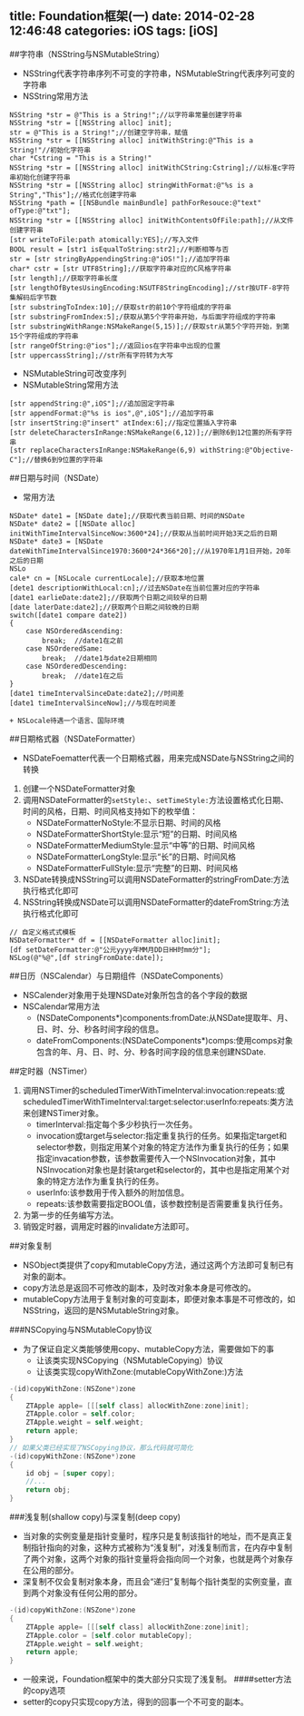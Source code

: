 title: Foundation框架(一)
date: 2014-02-28 12:46:48
categories: iOS
tags: [iOS]
---
##字符串（NSString与NSMutableString）
- NSString代表字符串序列不可变的字符串，NSMutableString代表序列可变的字符串
- NSString常用方法
```
NSString *str = @"This is a String!";//以字符串常量创建字符串
NSString *str = [[NSString alloc] init];
str = @"This is a String!";//创建空字符串，赋值
NSString *str = [[NSString alloc] initWithString:@"This is a String!"//初始化字符串
char *Cstring = "This is a String!"
NSString *str = [[NSString alloc] initWithCString:Cstring];//以标准c字符串初始化创建字符串
NSString *str = [[NSString alloc] stringWithFormat:@"%s is a String","This"];//格式化创建字符串
NSString *path = [[NSBundle mainBundle] pathForResouce:@"text" ofType:@"txt"];
NSString *str = [[NSString alloc] initWithContentsOfFile:path];//从文件创建字符串
[str writeToFile:path atomically:YES];//写入文件
BOOL result = [str1 isEqualToString:str2];//判断相等与否
str = [str stringByAppendingString:@"iOS!"];//追加字符串
char* cstr = [str UTF8String];//获取字符串对应的C风格字符串
[str length];//获取字符串长度
[str lengthOfBytesUsingEncoding:NSUTF8StringEncoding];//str按UTF-8字符集解码后字节数
[str substringToIndex:10];//获取str的前10个字符组成的字符串
[str substringFromIndex:5];/获取从第5个字符串开始，与后面字符组成的字符串
[str substringWithRange:NSMakeRange(5,15)];//获取str从第5个字符开始，到第15个字符组成的字符串
[str rangeOfString:@"ios"];//返回ios在字符串中出现的位置
[str uppercassString];//str所有字符转为大写
```
- NSMutableString可改变序列
- NSMutableString常用方法
```
[str appendString:@",iOS"];//追加固定字符串
[str appendFormat:@"%s is ios",@",iOS"];//追加字符串
[str insertString:@"insert" atIndex:6];//指定位置插入字符串
[str deleteCharactersInRange:NSMakeRange(6,12)];//删除6到12位置的所有字符串
[str replaceCharactersInRange:NSMakeRange(6,9) withString:@"Objective-C"];//替换6到9位置的字符串
```

##日期与时间（NSDate）
- 常用方法
```
NSDate* date1 = [NSDate date];//获取代表当前日期、时间的NSDate
NSDate* date2 = [[NSDate alloc] initWithTimeIntervalSinceNow:3600*24];//获取从当前时间开始3天之后的日期
NSDate* date3 = [NSDate dateWithTimeIntervalSince1970:3600*24*366*20];//从1970年1月1日开始，20年之后的日期
NSLo
cale* cn = [NSLocale currentLocale];//获取本地位置
[dete1 descriptionWithLocal:cn];//过去NSDate在当前位置对应的字符串
[date1 earlieDate:date2];//获取两个日期之间较早的日期
[date laterDate:date2];//获取两个日期之间较晚的日期
switch([date1 compare date2])
{
    case NSOrderedAscending:
        break;  //date1在之前
    case NSOrderedSame:
        break;  //date1与date2日期相同
    case NSOrderedDescending:
        break;  //date1在之后
}
[date1 timeIntervalSinceDate:date2];//时间差
[date1 timeIntervalSinceNow];//与现在时间差
```
    + NSLocale待遇一个语言、国际环境

##日期格式器（NSDateFormatter）
- NSDateFoematter代表一个日期格式器，用来完成NSDate与NSString之间的转换
1. 创建一个NSDateFormatter对象
2. 调用NSDateFormatter的`setStyle:`、`setTimeStyle:`方法设置格式化日期、时间的风格，日期、时间风格支持如下的枚举值：
    + NSDateFormatterNoStyle:不显示日期、时间的风格
    + NSDateFormatterShortStyle:显示“短”的日期、时间风格
    + NSDateFormatterMediumStyle:显示“中等”的日期、时间风格
    + NSDateFormatterLongStyle:显示“长”的日期、时间风格
    + NSDateFormatterFullStyle:显示“完整”的日期、时间风格
3. NSDate转换成NSString可以调用NSDateFormatter的stringFromDate:方法执行格式化即可
4. NSString转换成NSDate可以调用NSDateFormatter的dateFromString:方法执行格式化即可
```
// 自定义格式式模板
NSDateFormatter* df = [[NSDateFormatter alloc]init];
[df setDateFormatter:@"公元yyyy年MM月DD日HH时mm分"];
NSLog(@"%@",[df stringFromDate:date]);
```

##日历（NSCalendar）与日期组件（NSDateComponents）
- NSCalender对象用于处理NSDate对象所包含的各个字段的数据
- NSCalendar常用方法
    + (NSDateComponents*)components:fromDate:从NSDate提取年、月、日、时、分、秒各时间字段的信息。
    + dateFromComponents:(NSDateComponents*)comps:使用comps对象包含的年、月、日、时、分、秒各时间字段的信息来创建NSDate.

##定时器（NSTimer）
1. 调用NSTimer的scheduledTimerWithTimeInterval:invocation:repeats:或scheduledTimerWithTimeInterval:target:selector:userInfo:repeats:类方法来创建NSTimer对象。
    + timerInterval:指定每个多少秒执行一次任务。
    + invocation或target与selector:指定重复执行的任务。如果指定target和selector参数，则指定用某个对象的特定方法作为重复执行的任务；如果指定invacation参数，该参数需要传入一个NSInvocation对象，其中NSInvocation对象也是封装target和selector的，其中也是指定用某个对象的特定方法作为重复执行的任务。
    + userInfo:该参数用于传入额外的附加信息。
    + repeats:该参数需要指定BOOL值，该参数控制是否需要重复执行任务。
2. 为第一步的任务编写方法。
3. 销毁定时器，调用定时器的invalidate方法即可。
 
##对象复制
- NSObject类提供了copy和mutableCopy方法，通过这两个方法即可复制已有对象的副本。
- copy方法总是返回不可修改的副本，及时改对象本身是可修改的。
- mutableCopy方法用于复制对象的可变副本，即便对象本事是不可修改的，如NSString，返回的是NSMutableString对象。

###NSCopying与NSMutableCopy协议
- 为了保证自定义类能够使用copy、mutableCopy方法，需要做如下的事
    + 让该类实现NSCopying（NSMutableCopying）协议
    + 让该类实现copyWithZone:(mutableCopyWithZone:)方法
```Objective-C
-(id)copyWithZone:(NSZone*)zone
{
    ZTApple apple= [[[self class] allocWithZone:zone]init];
    ZTApple.color = self.color;
    ZTApple.weight = self.weight;
    return apple;
}
// 如果父类已经实现了NSCopying协议，那么代码就可简化
-(id)copyWithZone:(NSZone*)zone
{
    id obj = [super copy];
    //...
    return obj;
}
```

###浅复制(shallow copy)与深复制(deep copy)
- 当对象的实例变量是指针变量时，程序只是复制该指针的地址，而不是真正复制指针指向的对象，这种方式被称为“浅复制”，对浅复制而言，在内存中复制了两个对象，这两个对象的指针变量将会指向同一个对象，也就是两个对象存在公用的部分。
- 深复制不仅会复制对象本身，而且会“递归”复制每个指针类型的实例变量，直到两个对象没有任何公用的部分。
```Objective-C
-(id)copyWithZone:(NSZone*)zone
{
    ZTApple apple= [[[self class] allocWithZone:zone]init];
    ZTApple.color = [self.color mutableCopy];
    ZTApple.weight = self.weight;
    return apple;
}
```
- 一般来说，Foundation框架中的类大部分只实现了浅复制。
####setter方法的copy选项
- setter的copy只实现copy方法，得到的回事一个不可变的副本。